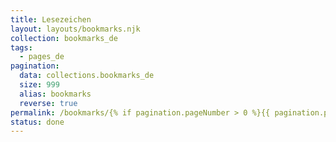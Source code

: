 ```yaml
---
title: Lesezeichen
layout: layouts/bookmarks.njk
collection: bookmarks_de
tags: 
  - pages_de
pagination:
  data: collections.bookmarks_de
  size: 999
  alias: bookmarks
  reverse: true
permalink: /bookmarks/{% if pagination.pageNumber > 0 %}{{ pagination.pageNumber + 1 }}/{% endif %}/
status: done
---
```

